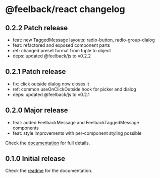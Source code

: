 # @feelback/react changelog

## 0.2.2 Patch release
- feat: new TaggedMessage layouts: radio-button, radio-group-dialog
- feat: refactored and exposed component parts
- ref: changed preset format from tuple to object
- deps: updated @feelback/js to v0.2.2

## 0.2.1 Patch release
- fix: click outside dialog now closes it
- ref: common useOnClickOutside hook for picker and dialog
- deps: updated @feelback/js to v0.2.1

## 0.2.0 Major release
- feat: added FeelbackMessage and FeelbackTaggedMessage components
- feat: style improvements with per-component styling possible

Check the [documentation](https://www.feelback.dev/docs) for full details.

## 0.1.0 Initial release
Check the [readme](readme.md) for the documentation.
